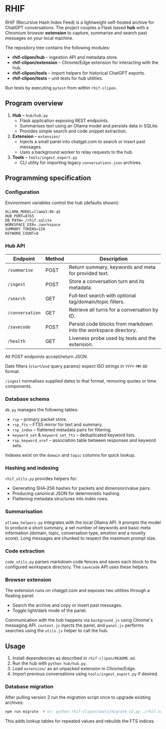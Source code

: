 # RHIF

RHIF (Recursive Hash Index Feed) is a lightweight self-hosted archive for
ChatGPT conversations. The project couples a Flask based **hub** with a
Chromium browser **extension** to capture, summarise and search past
messages on your local machine.

The repository tree contains the following modules:

* **rhif-clipon/hub** – ingestion API and metadata store.
* **rhif-clipon/extension** – Chrome/Edge extension for interacting with the hub.
* **rhif-clipon/tools** – import helpers for historical ChatGPT exports.
* **rhif-clipon/tests** – unit tests for hub utilities.

Run tests by executing `pytest` from within `rhif-clipon`.

## Program overview

1. **Hub** – `hub/hub.py`
   - Flask application exposing REST endpoints.
   - Summarises text using an Ollama model and persists data in SQLite.
   - Provides simple search and code snippet extraction.
2. **Extension** – `extension/`
   - Injects a small panel into chatgpt.com to search or insert past messages.
   - Uses a background worker to relay requests to the hub.
3. **Tools** – `tools/ingest_export.py`
   - CLI utility for importing legacy `conversations.json` archives.

## Programming specification

### Configuration

Environment variables control the hub (defaults shown):

```
OLLAMA_MODEL=llama3:8b-q5
HUB_PORT=8765
DB_PATH=./rhif.sqlite
WORKSPACE_DIR=./workspace
SUMMARY_TOKENS=120
KEYWORD_COUNT=8
```

### Hub API

| Endpoint      | Method | Description                                                     |
|---------------|-------|-----------------------------------------------------------------|
| `/summarise`  | POST  | Return summary, keywords and meta for provided text.            |
| `/ingest`     | POST  | Store a conversation turn and its metadata.                     |
| `/search`     | GET   | Full‑text search with optional tag/domain/topic filters.        |
| `/conversation` | GET   | Retrieve all turns for a conversation by ID. |
| `/savecode`   | POST  | Persist code blocks from markdown into the workspace directory. |
| `/health`     | GET   | Liveness probe used by tests and the extension.                 |

All POST endpoints accept/return JSON.

Date filters (`start`/`end` query params) expect ISO strings in `YYYY-MM-DD` format.

`/ingest` normalises supplied dates to that format, removing quotes or time components.

### Database schema

`db.py` manages the following tables:

* `rsp` – primary packet store.
* `rsp_fts` – FTS5 mirror for text and summary.
* `rsp_index` – flattened metadata pairs for filtering.
* `keyword_set` & `keyword_set_fts` – deduplicated keyword lists.
* `rsp_keyword_xref` – association table between responses and keyword sets.

Indexes exist on the `domain` and `topic` columns for quick lookup.

### Hashing and indexing

`rhif_utils.py` provides helpers for:

* Generating SHA‑256 hashes for packets and dimension/value pairs.
* Producing canonical JSON for deterministic hashing.
* Flattening metadata structures into index rows.

### Summarisation

`ollama_helpers.py` integrates with the local Ollama API. It prompts the
model to produce a short summary, a set number of keywords and basic meta
information (domain, topic, conversation type, emotion and a novelty
score). Long messages are chunked to respect the maximum prompt size.

### Code extraction

`code_utils.py` parses markdown code fences and saves each block to the
configured workspace directory. The `savecode` API uses these helpers.

### Browser extension

The extension runs on chatgpt.com and exposes two utilities through a
floating panel:

* Search the archive and copy or insert past messages.
* Toggle light/dark mode of the panel.

Communication with the hub happens via `background.js` using Chrome's
messaging API. `content.js` injects the panel, and `panel.js` performs
searches using the `utils.js` helper to call the hub.

## Usage

1. Install dependencies as described in `rhif-clipon/README.md`.
2. Run the hub with `python hub/hub.py`.
3. Load `extension/` as an unpacked extension in Chrome/Edge.
4. Import previous conversations using `tools/ingest_export.py` if desired.

### Database migration

After pulling version 2 run the migration script once to upgrade existing
archives:

```bash
npm run migrate  # or: python rhif-clipon/tools/migrate_v2.py ./rhif.sqlite
```

This adds lookup tables for repeated values and rebuilds the FTS indices.

